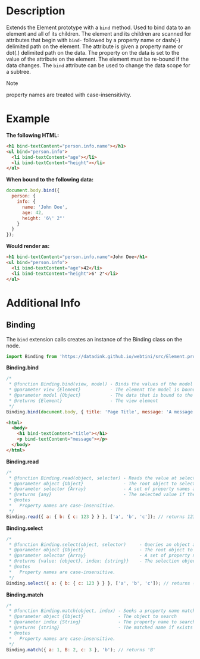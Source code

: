 
# Description

Extends the Element prototype with a `bind` method.
Used to bind data to an element and all of its children.
The element and its children are scanned for attributes that begin with `bind-`
followed by a property name or dash(-) delimited path on the element. 
The attribute is given a property name or dot(.) delimited path on the data.
The property on the data is set to the value of the attribute on the element.
The element must be re-bound if the data changes.
The `bind` attribute can be used to change the data scope for a subtree.

> [!NOTE]
> property names are treated with case-insensitivity.

# Example

**The following HTML:**

```html
<h1 bind-textContent="person.info.name"></h1>
<ul bind="person.info">
  <li bind-textContent="age"></li>
  <li bind-textContent="height"></li>
</ul>
```

**When bound to the following data:**

```js
document.body.bind({
  person: {
    info: {
      name: 'John Doe',
      age: 42,
      height: '6\' 2"'
    }
  }
});
```

**Would render as:**

```html
<h1 bind-textContent="person.info.name">John Doe</h1>
<ul bind="person.info">
  <li bind-textContent="age">42</li>
  <li bind-textContent="height">6' 2"</li>
</ul>
```

# Additional Info

## Binding

The `bind` extension calls creates an instance of the Binding class on the node.

```javascript
import Binding from 'https://datadink.github.io/webtini/src/Element.prototype.bind.js';
```

**Binding.bind**

```javascript
/*
 * @function Binding.bind(view, model) - Binds the values of the model object to the view element.
 * @parameter view {Element}           - The element the model is bound to
 * @parameter model {Object}           - The data that is bound to the view
 * @returns {Element}                  - The view element
 */
Binding.bind(document.body, { title: 'Page Title', message: 'A message to show' });
```

```html
<html>
  <body>
    <h1 bind-textContent="title"></h1>
    <p bind-textContent="message"></p>
  </body>
</html>
```

**Binding.read**

```javascript
/*
 * @function Binding.read(object, selector) - Reads the value at selected path from the root object
 * @parameter object {Object}               - The root object to select from
 * @parameter selector {Array}              - A set of property names addressing the value to read
 * @returns {any}                           - The selected value if the path exists, otherwise undefined
 * @notes
 *   Property names are case-insensitive.
 */
Binding.read({ a: { b: { c: 123 } } }, ['a', 'b', 'c']); // returns 123
```

**Binding.select**

```javascript
/*
 * @function Binding.select(object, selector)     - Queries an object and property name from the root object
 * @parameter object {Object}                     - The root object to select from
 * @parameter selector {Array}                    - A set of property names addressing the value to read
 * @returns {value: {object}, index: {string}}    - The selection object and matched property name
 * @notes
 *   Property names are case-insensitive.
 */
Binding.select({ a: { b: { c: 123 } } }, ['a', 'b', 'c']); // returns { value: { c: 123 }, index: 'c' }
```

**Binding.match**

```javascript
/*
 * @function Binding.match(object, index) - Seeks a property name matching the case-insensitive index
 * @parameter object {Object}             - The object to search
 * @parameter index {String}              - The property name to search for
 * @returns {string}                      - The matched name if exists or the original index value
 * @notes
 *   Property names are case-insensitive.
 */
Binding.match({ a: 1, B: 2, c: 3 }, 'b'); // returns 'B'
```
